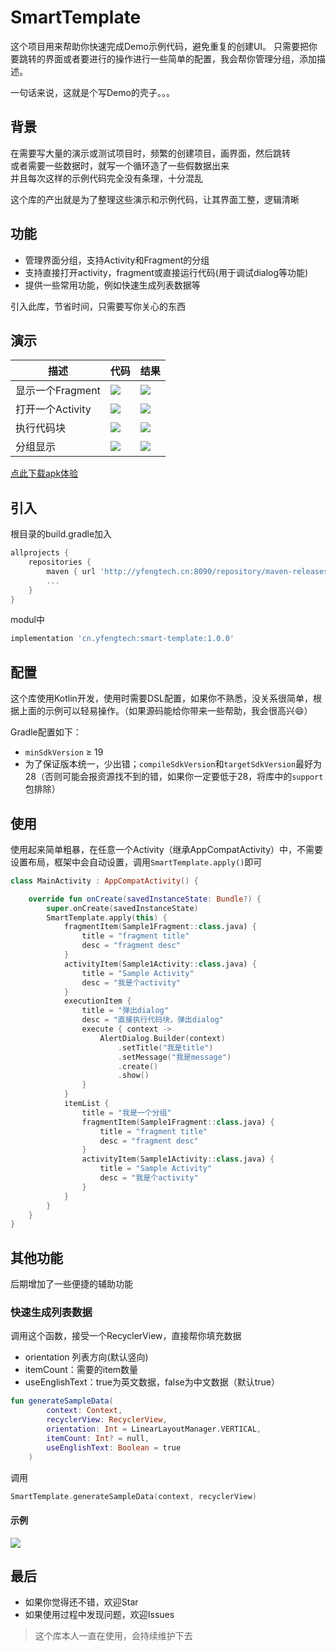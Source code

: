 # SmartTemplate
这个项目用来帮助你快速完成Demo示例代码，避免重复的创建UI。
只需要把你要跳转的界面或者要进行的操作进行一些简单的配置，我会帮你管理分组，添加描述。

一句话来说，这就是个写Demo的壳子。。。

## 背景
在需要写大量的演示或测试项目时，频繁的创建项目，画界面，然后跳转  
或者需要一些数据时，就写一个循环造了一些假数据出来  
并且每次这样的示例代码完全没有条理，十分混乱

这个库的产出就是为了整理这些演示和示例代码，让其界面工整，逻辑清晰

## 功能
* 管理界面分组，支持Activity和Fragment的分组
* 支持直接打开activity，fragment或直接运行代码(用于调试dialog等功能)
* 提供一些常用功能，例如快速生成列表数据等


引入此库，节省时间，只需要写你关心的东西

## 演示

| 描述 | 代码 | 结果|
|---|---|---|
| 显示一个Fragment | ![](https://github.com/yfengtech/SmartTemplate/raw/master/album/code_fragment.png) |![](https://github.com/yfengtech/SmartTemplate/raw/master/album/fragment.gif)|
| 打开一个Activity | ![](https://github.com/yfengtech/SmartTemplate/raw/master/album/code_activity.png) |![](https://github.com/yfengtech/SmartTemplate/raw/master/album/activity.gif)|
| 执行代码块 | ![](https://github.com/yfengtech/SmartTemplate/raw/master/album/code_execute.png) |![](https://github.com/yfengtech/SmartTemplate/raw/master/album/execution.gif)|
| 分组显示 | ![](https://github.com/yfengtech/SmartTemplate/raw/master/album/code_itemlist.png) |![](https://github.com/yfengtech/SmartTemplate/raw/master/album/itemlist.gif)|


[点此下载apk体验](https://raw.githubusercontent.com/yfengtech/SmartTemplate/master/app-debug.apk)

## 引入
根目录的build.gradle加入

```groovy
allprojects {
    repositories {
        maven { url 'http://yfengtech.cn:8090/repository/maven-releases' }
        ...
    }
}
```
modul中

```groovy
implementation 'cn.yfengtech:smart-template:1.0.0'
```

## 配置
这个库使用Kotlin开发，使用时需要DSL配置，如果你不熟悉，没关系很简单，根据上面的示例可以轻易操作。（如果源码能给你带来一些帮助，我会很高兴😄）

Gradle配置如下：

* `minSdkVersion` ≥ 19
* 为了保证版本统一，少出错；`compileSdkVersion`和`targetSdkVersion`最好为28（否则可能会报资源找不到的错，如果你一定要低于28，将库中的`support`包排除）

## 使用

使用起来简单粗暴，在任意一个Activity（继承AppCompatActivity）中，不需要设置布局，框架中会自动设置，调用`SmartTemplate.apply()`即可

```kotlin
class MainActivity : AppCompatActivity() {

    override fun onCreate(savedInstanceState: Bundle?) {
        super.onCreate(savedInstanceState)
        SmartTemplate.apply(this) {
            fragmentItem(Sample1Fragment::class.java) {
                title = "fragment title"
                desc = "fragment desc"
            }
            activityItem(Sample1Activity::class.java) {
                title = "Sample Activity"
                desc = "我是个activity"
            }
            executionItem {
                title = "弹出dialog"
                desc = "直接执行代码块，弹出dialog"
                execute { context ->
                    AlertDialog.Builder(context)
                        .setTitle("我是title")
                        .setMessage("我是message")
                        .create()
                        .show()
                }
            }
            itemList {
                title = "我是一个分组"
                fragmentItem(Sample1Fragment::class.java) {
                    title = "fragment title"
                    desc = "fragment desc"
                }
                activityItem(Sample1Activity::class.java) {
                    title = "Sample Activity"
                    desc = "我是个activity"
                }
            }
        }
    }
}
```

## 其他功能

后期增加了一些便捷的辅助功能

### 快速生成列表数据

调用这个函数，接受一个RecyclerView，直接帮你填充数据

* orientation 列表方向(默认竖向)
* itemCount：需要的item数量
* useEnglishText：true为英文数据，false为中文数据（默认true）

```kotlin
fun generateSampleData(
        context: Context,
        recyclerView: RecyclerView,
        orientation: Int = LinearLayoutManager.VERTICAL,
        itemCount: Int? = null,
        useEnglishText: Boolean = true
    )
```

调用

```kotlin
SmartTemplate.generateSampleData(context, recyclerView)
```

#### 示例
![](https://github.com/yfengtech/SmartTemplate/raw/master/album/create_list.gif)

## 最后
* 如果你觉得还不错，欢迎Star  
* 如果使用过程中发现问题，欢迎Issues  

> 这个库本人一直在使用，会持续维护下去


